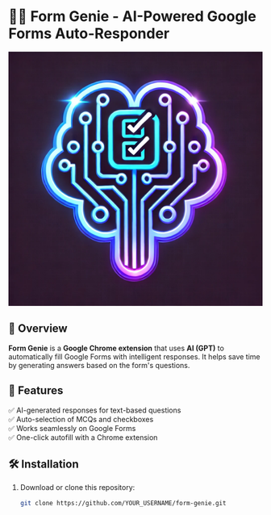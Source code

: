 # 🧞‍♂️ Form Genie - AI-Powered Google Forms Auto-Responder  

![Form Genie Logo](form.png)

## 🚀 Overview  
**Form Genie** is a **Google Chrome extension** that uses **AI (GPT)** to automatically fill Google Forms with intelligent responses. It helps save time by generating answers based on the form's questions.  

## 🎯 Features  
✅ AI-generated responses for text-based questions  
✅ Auto-selection of MCQs and checkboxes  
✅ Works seamlessly on Google Forms  
✅ One-click autofill with a Chrome extension  

## 🛠️ Installation  
1. Download or clone this repository:  
   ```bash
   git clone https://github.com/YOUR_USERNAME/form-genie.git
